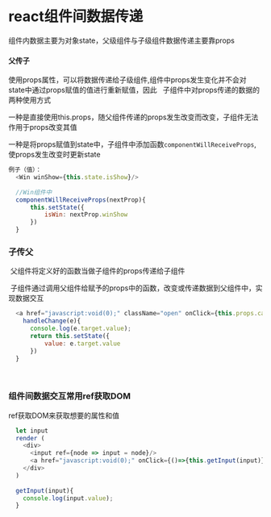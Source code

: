 # react组件间数据传递

  组件内数据主要为对象state，父级组件与子级组件数据传递主要靠props
  
#### 父传子

  使用props属性，可以将数据传递给子级组件,组件中props发生变化并不会对state中通过props赋值的值进行重新赋值，因此
  
  子组件中对props传递的数据的两种使用方式
  
  一种是直接使用this.props，随父组件传递的props发生改变而改变，子组件无法作用于props改变其值
  
  一种是将props赋值到state中，子组件中添加函数`componentWillReceiveProps`,使props发生改变时更新state
  
```js
例子（值）：
  <Win winShow={this.state.isShow}/>
  
  //Win组件中
  componentWillReceiveProps(nextProp){
      this.setState({
          isWin: nextProp.winShow
      })
  }
```

### 子传父

  父组件将定义好的函数当做子组件的props传递给子组件
  
  子组件通过调用父组件给赋予的props中的函数，改变或传递数据到父组件中，实现数据交互
  
```js
  <a href="javascript:void(0);" className="open" onClick={this.props.callbackParent}>打开窗口</a>
    handleChange(e){
      console.log(e.target.value);
      return this.setState({
          value: e.target.value
      })
  }
```
  

### 组件间数据交互常用ref获取DOM

  ref获取DOM来获取想要的属性和值

```js
  let input
  render (
    <div>
      <input ref={node => input = node}/>
      <a href="javascript:void(0);" onClick={()=>{this.getInput(input)}}>
    </div>
  )
  
  getInput(input){
    console.log(input.value);
  }
```



  
